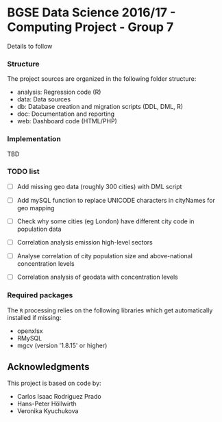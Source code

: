 # BGSE Data Science 2016/17 - Computing Project - Group 7

Details to follow

### Structure
The project sources are organized in the following folder structure:
- analysis: Regression code (R) 
- data: Data sources
- db: Database creation and migration scripts (DDL, DML, R)
- doc: Documentation and reporting
- web: Dashboard code (HTML/PHP)  

### Implementation
TBD

### TODO list
- [ ] Add missing geo data (roughly 300 cities) with DML script
- [ ] Add mySQL function to replace UNICODE characters in cityNames for geo mapping
- [ ] Check why some cities (eg London) have different city code in population data
- [ ] Correlation analysis emission high-level sectors
- [ ] Analyse correlation of city population size and above-national concentration levels
- [ ] Correlation analysis of geodata with concentration levels


### Required packages

The `R` processing relies on the following libraries which get automatically installed if missing:
- openxlsx
- RMySQL
- mgcv (version '1.8.15' or higher)

## Acknowledgments

This project is based on code by: 
- Carlos Isaac Rodriguez Prado
- Hans-Peter Höllwirth
- Veronika Kyuchukova



